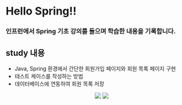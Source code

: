 # Hello Spring!!
### 인프런에서 Spring 기초 강의를 들으며 학습한 내용을 기록합니다.


## study 내용 
- Java, Spring 환경에서 간단한 회원가입 페이지와 회원 목록 페이지 구현
- 테스트 케이스를 작성하는 방법
- 데이터베이스에 연동하여 회원 목록 저장

<div align=center> 
  <img src="https://img.shields.io/badge/spring-6DB33F?style=for-the-badge&logo=spring&logoColor=white">
  <img src="https://img.shields.io/badge/java-007396?style=for-the-badge&logo=java&logoColor=white">
</div>  

